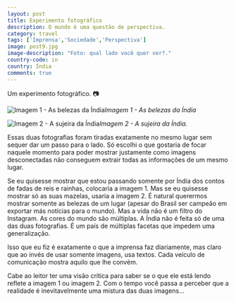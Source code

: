 ```yaml
---
layout: post
title: Experimento fotográfico
description: O mundo é uma questão de perspectiva.
category: travel
tags: ['Imprensa','Sociedade','Perspectiva']
image: post9.jpg
image-description: "Foto: qual lado você quer ver?."
country-code: in
country: Índia
comments: true
---
```


Um experimento fotográfico. :camera:

![Imagem 1 - As belezas da Índia]({{site.baseurl}}/assets/images/photos/posts/ricojaipur.jpg)*Imagem 1 - As belezas da Índia*

![Imagem 2 - A sujeira da Índia]({{site.baseurl}}/assets/images/photos/posts/pobrejaipur.jpg)*Imagem 2 - A sujeira da Índia.*


Essas duas fotografias foram tiradas exatamente no mesmo lugar sem sequer dar um passo para o lado. Só escolhi o que gostaria de focar naquele momento para poder mostrar justamente como imagens desconectadas não conseguem extrair todas as informações de um mesmo lugar.

Se eu quisesse mostrar que estou passando somente por Índia dos contos de fadas de reis e rainhas, colocaria a imagem 1. Mas se eu quisesse mostrar só as suas mazelas, usaria a imagem 2. É natural querermos mostrar somente as belezas de um lugar (apesar do Brasil ser campeão em exportar más notícias para o mundo). Mas a vida não é um filtro do Instagram. As cores do mundo são múltiplas. A Índia não é feita só de uma das duas fotografias. É um país de múltiplas facetas que impedem uma generalização.

Isso que eu fiz é exatamente o que a imprensa faz diariamente, mas claro que ao invés de usar somente imagens, usa textos. Cada veículo de comunicação mostra aquilo que lhe convém. 

Cabe ao leitor ter uma visão crítica para saber se o que ele está lendo reflete a imagem 1 ou imagem 2. Com o tempo você passa a perceber que a realidade é inevitavelmente uma mistura das duas imagens...
